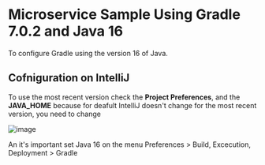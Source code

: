 # Microservice Sample Using Gradle 7.0.2 and Java 16

To configure Gradle using the version 16 of Java.

## Cofniguration on IntelliJ

To use the most recent version check the **Project Preferences**, and the **JAVA_HOME** because for deafult IntelliJ doesn't change for the most recent version, you need to change

![image](https://user-images.githubusercontent.com/42419543/118983293-a7497c80-b952-11eb-8933-5591f9fcfa3a.png)

An it's important set Java 16 on the menu Preferences > Build, Excecution, Deployment > Gradle 
